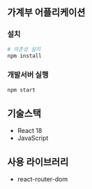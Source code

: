 ## 가계부 어플리케이션

### 설치
```bash
# 의존성 설치
npm install
```

### 개발서버 실행
```bash
npm start
```

## 기술스택
- React 18
- JavaScript

## 사용 라이브러리
- react-router-dom